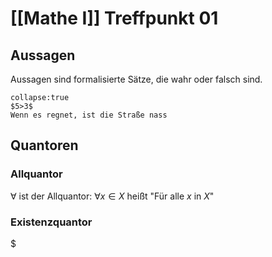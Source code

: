 # [[Mathe I]] Treffpunkt 01
## Aussagen
Aussagen sind formalisierte Sätze, die wahr oder falsch sind.
```ad-example
collapse:true
$5>3$
Wenn es regnet, ist die Straße nass
```
## Quantoren
### Allquantor
$\forall$ ist der Allquantor: $\forall x\in X$ heißt "Für alle $x$ in $X$"
### Existenzquantor
$